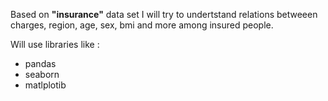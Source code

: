 Based on **"insurance"** data set I will try to undertstand relations betweeen charges, region, age, sex, bmi and more among insured people.

Will use libraries like :

- pandas
- seaborn
- matlplotib
